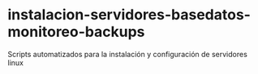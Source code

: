 # instalacion-servidores-basedatos-monitoreo-backups
Scripts automatizados para la instalación y configuración de servidores linux 
